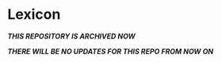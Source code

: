 # Lexicon

**_THIS REPOSITORY IS ARCHIVED NOW_**

**_THERE WILL BE NO UPDATES FOR THIS REPO FROM NOW ON_**
